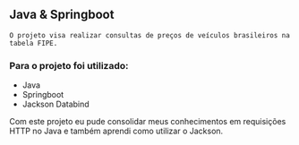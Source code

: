 ## Java & Springboot

```
O projeto visa realizar consultas de preços de veículos brasileiros na tabela FIPE.
```

### Para o projeto foi utilizado:

- Java
- Springboot
- Jackson Databind

Com este projeto eu pude consolidar meus conhecimentos em requisições HTTP no Java e também aprendi como utilizar o Jackson.
